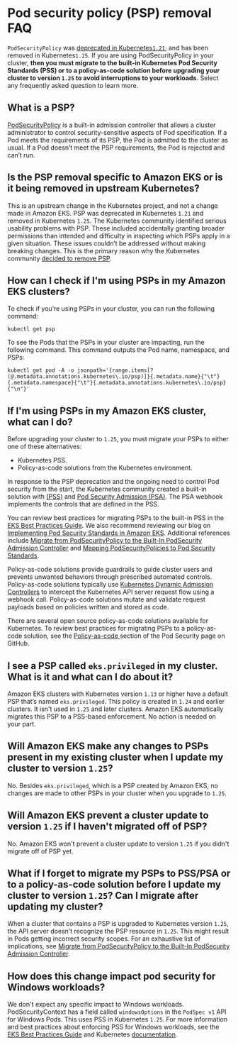 # Pod security policy \(PSP\) removal FAQ<a name="pod-security-policy-removal-faq"></a>

`PodSecurityPolicy` was [deprecated in Kubernetes`1.21`](https://kubernetes.io/blog/2021/04/06/podsecuritypolicy-deprecation-past-present-and-future/), and has been removed in Kubernetes`1.25`\. If you are using PodSecurityPolicy in your cluster, **then you must migrate to the built\-in Kubernetes Pod Security Standards \(PSS\) or to a policy\-as\-code solution before upgrading your cluster to version `1.25` to avoid interruptions to your workloads\.** Select any frequently asked question to learn more\.

## What is a PSP?<a name="pod-security-policy-removal-what-is"></a>

[PodSecurityPolicy](https://kubernetes.io/docs/concepts/security/pod-security-policy/) is a built\-in admission controller that allows a cluster administrator to control security\-sensitive aspects of Pod specification\. If a Pod meets the requirements of its PSP, the Pod is admitted to the cluster as usual\. If a Pod doesn’t meet the PSP requirements, the Pod is rejected and can’t run\.

## Is the PSP removal specific to Amazon EKS or is it being removed in upstream Kubernetes?<a name="pod-security-policy-removal-specific"></a>

This is an upstream change in the Kubernetes project, and not a change made in Amazon EKS\. PSP was deprecated in Kubernetes `1.21` and removed in Kubernetes `1.25`\. The Kubernetes community identified serious usability problems with PSP\. These included accidentally granting broader permissions than intended and difficulty in inspecting which PSPs apply in a given situation\. These issues couldn’t be addressed without making breaking changes\. This is the primary reason why the Kubernetes community [decided to remove PSP](https://kubernetes.io/blog/2021/04/06/podsecuritypolicy-deprecation-past-present-and-future/#why-is-podsecuritypolicy-going-away)\. 

## How can I check if I'm using PSPs in my Amazon EKS clusters?<a name="pod-security-policy-removal-check"></a>

To check if you’re using PSPs in your cluster, you can run the following command:

```
kubectl get psp
```

To see the Pods that the PSPs in your cluster are impacting, run the following command\. This command outputs the Pod name, namespace, and PSPs:

```
kubectl get pod -A -o jsonpath='{range.items[?(@.metadata.annotations.kubernetes\.io/psp)]}{.metadata.name}{"\t"}{.metadata.namespace}{"\t"}{.metadata.annotations.kubernetes\.io/psp}{"\n"}'
```

## If I'm using PSPs in my Amazon EKS cluster, what can I do?<a name="pod-security-policy-removal-what-can"></a>

Before upgrading your cluster to `1.25`, you must migrate your PSPs to either one of these alternatives:
+  Kubernetes PSS\.
+  Policy\-as\-code solutions from the Kubernetes environment\.

In response to the PSP deprecation and the ongoing need to control Pod security from the start, the Kubernetes community created a built\-in solution with [\(PSS\)](https://kubernetes.io/docs/concepts/security/pod-security-standards/) and [Pod Security Admission \(PSA\)](https://kubernetes.io/docs/concepts/security/pod-security-admission/)\. The PSA webhook implements the controls that are defined in the PSS\.

 You can review best practices for migrating PSPs to the built\-in PSS in the [EKS Best Practices Guide](https://aws.github.io/aws-eks-best-practices/security/docs/pods/#pod-security-standards-pss-and-pod-security-admission-psa)\. We also recommend reviewing our blog on [Implementing Pod Security Standards in Amazon EKS](http://aws.amazon.com/blogs/containers/implementing-pod-security-standards-in-amazon-eks/)\. Additional references include [Migrate from PodSecurityPolicy to the Built\-In PodSecurity Admission Controller](https://kubernetes.io/docs/tasks/configure-pod-container/migrate-from-psp/) and [Mapping PodSecurityPolicies to Pod Security Standards](https://kubernetes.io/docs/reference/access-authn-authz/psp-to-pod-security-standards/)\.

Policy\-as\-code solutions provide guardrails to guide cluster users and prevents unwanted behaviors through prescribed automated controls\. Policy\-as\-code solutions typically use [Kubernetes Dynamic Admission Controllers](https://kubernetes.io/docs/reference/access-authn-authz/admission-controllers/) to intercept the Kubernetes API server request flow using a webhook call\. Policy\-as\-code solutions mutate and validate request payloads based on policies written and stored as code\. 

There are several open source policy\-as\-code solutions available for Kubernetes\. To review best practices for migrating PSPs to a policy\-as\-code solution, see the [Policy\-as\-code ](https://aws.github.io/aws-eks-best-practices/security/docs/pods/#policy-as-code-pac) section of the Pod Security page on GitHub\.

## I see a PSP called `eks.privileged` in my cluster\. What is it and what can I do about it?<a name="pod-security-policy-removal-privileged"></a>

Amazon EKS clusters with Kubernetes version `1.13` or higher have a default PSP that’s named `eks.privileged`\. This policy is created in `1.24` and earlier clusters\. It isn't used in `1.25` and later clusters\. Amazon EKS automatically migrates this PSP to a PSS\-based enforcement\. No action is needed on your part\. 

## Will Amazon EKS make any changes to PSPs present in my existing cluster when I update my cluster to version `1.25`?<a name="pod-security-policy-removal-prevent"></a>

No\. Besides `eks.privileged`, which is a PSP created by Amazon EKS, no changes are made to other PSPs in your cluster when you upgrade to `1.25`\.

## Will Amazon EKS prevent a cluster update to version `1.25` if I haven't migrated off of PSP?<a name="pod-security-policy-removal-migrate"></a>

No\. Amazon EKS won't prevent a cluster update to version `1.25` if you didn't migrate off of PSP yet\.

## What if I forget to migrate my PSPs to PSS/PSA or to a policy\-as\-code solution before I update my cluster to version `1.25`? Can I migrate after updating my cluster?<a name="pod-security-policy-removal-forget"></a>

When a cluster that contains a PSP is upgraded to Kubernetes version `1.25`, the API server doesn’t recognize the PSP resource in `1.25`\. This might result in Pods getting incorrect security scopes\. For an exhaustive list of implications, see [Migrate from PodSecurityPolicy to the Built\-In PodSecurity Admission Controller](https://kubernetes.io/docs/tasks/configure-pod-container/migrate-from-psp/)\.

## How does this change impact pod security for Windows workloads?<a name="pod-security-policy-removal-impact"></a>

We don't expect any specific impact to Windows workloads\. PodSecurityContext has a field called `windowsOptions` in the `PodSpec v1` API for Windows Pods\. This uses PSS in Kubernetes `1.25`\. For more information and best practices about enforcing PSS for Windows workloads, see the [EKS Best Practices Guide](https://aws.github.io/aws-eks-best-practices/windows/docs/security/#pod-security-contexts) and Kubernetes [documentation](https://kubernetes.io/docs/tasks/configure-pod-container/configure-runasusername/)\.